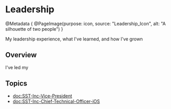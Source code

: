 # Leadership

@Metadata {
    @PageImage(purpose: icon, source: "Leadership_Icon", alt: "A silhouette of two people")
}

My leadership experience, what I've learned, and how I've grown

## Overview

I've led my 

## Topics
- <doc:SST-Inc-Vice-President>
- <doc:SST-Inc-Chief-Technical-Officer-iOS>